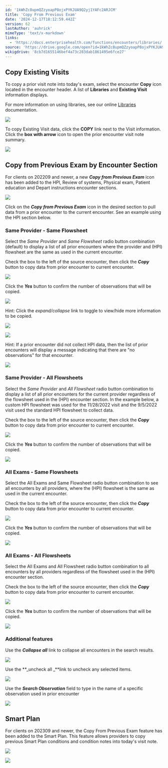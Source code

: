 ```yaml
---
id: '1kWhZc8upmQZzyoapP8ojxPYKJUA9Q2yj1YAFc2ARJCM'
title: 'Copy From Previous Exam'
date: '2024-12-17T18:12:59.442Z'
version: 62
lastAuthor: 'auhrick'
mimeType: 'text/x-markdown'
links:
  - 'https://docs.enterprisehealth.com/functions/encounters/libraries/'
source: 'https://drive.google.com/open?id=1kWhZc8upmQZzyoapP8ojxPYKJUA9Q2yj1YAFc2ARJCM'
wikigdrive: '8cb7d1655146bef4a73c283dab1861495e6fce27'
---
```

## Copy Existing Visits

To copy a prior visit note into today's exam, select the encounter **Copy** icon located in the encounter header. A list of **Libraries** and **Existing Visit** information displays.

For more information on using libraries, see our online [Libraries](https://docs.enterprisehealth.com/functions/encounters/libraries/) documentation.

![](../copy-from-previous-exam.assets/23961f715c8f540d040eb4f205ad7118.png)

To copy Existing Visit data, click the **COPY** link next to the Visit information. Click the **box with arrow** icon to open the prior encounter visit note summary.

![](../copy-from-previous-exam.assets/b5daceb1573a79a05dc9f40b998c17b9.png)

## Copy from Previous Exam by Encounter Section

For clients on 202209 and newer, a new **_Copy from Previous Exam_** icon has been added to the HPI, Review of systems, Physical exam, Patient education and Depart instructions encounter sections.

![](../copy-from-previous-exam.assets/5b703e1311d196104e93a27f3b3ebf4c.png)

Click on the **_Copy from Previous Exam_** icon in the desired section to pull data from a prior encounter to the current encounter. See an example using the HPI section below.

### Same Provider - Same Flowsheet

Select the *Same Provider* and *Same Flowsheet* radio button combination (default) to display a list of all prior encounters where the provider and (HPI) flowsheet are the same as used in the current encounter.

Check the box to the left of the source encounter, then click the **_Copy_** button to copy data from prior encounter to current encounter.

![](../copy-from-previous-exam.assets/0ac99ef37cf31fcd95f4ba652f22737f.png)

Click the **_Yes_** button to confirm the number of observations that will be copied.

![](../copy-from-previous-exam.assets/4adb5a49418e9ce36bf7e33a3a9abd1f.png)

Hint: Click the *expand/collapse* link to toggle to view/hide more information to be copied.

![](../copy-from-previous-exam.assets/8950711e19bc417af8b876f18db8147f.png)

![](../copy-from-previous-exam.assets/466b4a7199774945382653ebbfb88f40.png)

Hint: If a prior encounter did not collect HPI data, then the list of prior encounters will display a message indicating that there are "no observations" for that encounter.

![](../copy-from-previous-exam.assets/d946db5a05f578bfe172a15cda7233d1.png)

### Same Provider - All Flowsheets

Select the *Same Provider* and *All Flowsheet* radio button combination to display a list of all prior encounters for the current provider regardless of the flowsheet used in the (HPI) encounter section. In the example below, a custom HPI flowsheet was used for the 11/28/2022 visit and the 9/5/2022 visit used the standard HPI flowsheet to collect data.

Check the box to the left of the source encounter, then click the **_Copy_** button to copy data from prior encounter to current encounter.

![](../copy-from-previous-exam.assets/1efe5fd76dcf84a6074aea8367bb750f.png)

Click the **_Yes_** button to confirm the number of observations that will be copied.

![](../copy-from-previous-exam.assets/4adb5a49418e9ce36bf7e33a3a9abd1f.png)

### All Exams - Same Flowsheets

Select the All Exams and Same Flowsheet radio button combination to see all encounters by all providers, where the (HPI) flowsheet is the same as used in the current encounter.

Check the box to the left of the source encounter, then click the **_Copy_** button to copy data from prior encounter to current encounter.

![](../copy-from-previous-exam.assets/0f172c4b2e3e874727b9e64683f04c98.png)

Click the **_Yes_** button to confirm the number of observations that will be copied.

![](../copy-from-previous-exam.assets/72c98a839ea4f383c8163b35e6791ba6.png)

### All Exams - All Flowsheets

Select the All Exams and All Flowsheet radio button combination to all encounters by all providers regardless of the flowsheet used in the (HPI) encounter section.

Check the box to the left of the source encounter, then click the **_Copy_** button to copy data from prior encounter to current encounter.

![](../copy-from-previous-exam.assets/52ab7f6b56d8936bc1f1262c14932cb5.png)

Click the **_Yes_** button to confirm the number of observations that will be copied.

![](../copy-from-previous-exam.assets/461091bb9b280db99138e4230fbaf042.png)

### Additional features

Use the **_Collapse all_** link to collapse all encounters in the search results.

![](../copy-from-previous-exam.assets/d1216203668d4e2ab871933e23bc9ebe.png)

Use the **_uncheck all _**link to uncheck any selected items.

![](../copy-from-previous-exam.assets/471d010ded68f1d5f2a4cb460f2efbd1.png)

Use the **_Search Observation_** field to type in the name of a specific observation used in prior encounter

![](../copy-from-previous-exam.assets/538b8f3fd324e6c0d2d286bd4a832d89.png)

## Smart Plan

For clients on 202309 and newer, the Copy From Previous Exam feature has been added to the Smart Plan. This feature allows  providers to copy previous Smart Plan conditions and condition notes into today's visit note.

![](../copy-from-previous-exam.assets/4a56102df6e988419a9820c3811ed161.png)

![](../copy-from-previous-exam.assets/5bad704137e1ceb86357b71e961c0e9c.png)
